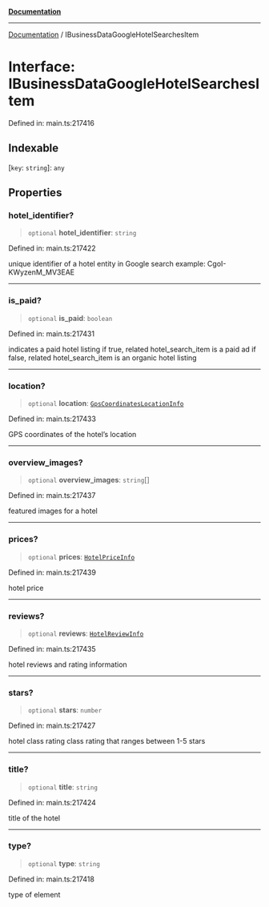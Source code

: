 [**Documentation**](../README.md)

***

[Documentation](../README.md) / IBusinessDataGoogleHotelSearchesItem

# Interface: IBusinessDataGoogleHotelSearchesItem

Defined in: main.ts:217416

## Indexable

\[`key`: `string`\]: `any`

## Properties

### hotel\_identifier?

> `optional` **hotel\_identifier**: `string`

Defined in: main.ts:217422

unique identifier of a hotel entity in Google search
example:
CgoI-KWyzenM_MV3EAE

***

### is\_paid?

> `optional` **is\_paid**: `boolean`

Defined in: main.ts:217431

indicates a paid hotel listing
if true, related hotel_search_item is a paid ad
if false, related hotel_search_item is an organic hotel listing

***

### location?

> `optional` **location**: [`GpsCoordinatesLocationInfo`](../classes/GpsCoordinatesLocationInfo.md)

Defined in: main.ts:217433

GPS coordinates of the hotel’s location

***

### overview\_images?

> `optional` **overview\_images**: `string`[]

Defined in: main.ts:217437

featured images for a hotel

***

### prices?

> `optional` **prices**: [`HotelPriceInfo`](../classes/HotelPriceInfo.md)

Defined in: main.ts:217439

hotel price

***

### reviews?

> `optional` **reviews**: [`HotelReviewInfo`](../classes/HotelReviewInfo.md)

Defined in: main.ts:217435

hotel reviews and rating information

***

### stars?

> `optional` **stars**: `number`

Defined in: main.ts:217427

hotel class rating
class rating that ranges between 1-5 stars

***

### title?

> `optional` **title**: `string`

Defined in: main.ts:217424

title of the hotel

***

### type?

> `optional` **type**: `string`

Defined in: main.ts:217418

type of element
